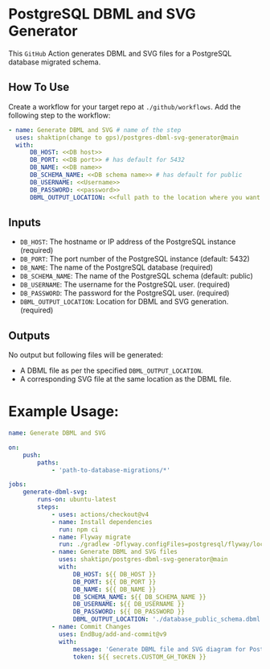 # PostgreSQL DBML and SVG Generator

This `GitHub` Action generates DBML and SVG files for a PostgreSQL database migrated schema.

## How To Use

Create a workflow for your target repo at `./github/workflows`.
Add the following step to the workflow:

```yaml
- name: Generate DBML and SVG # name of the step
  uses: shaktipn(change to gps)/postgres-dbml-svg-generator@main
  with:
      DB_HOST: <<DB host>>
      DB_PORT: <<DB port>> # has default for 5432
      DB_NAME: <<DB name>>
      DB_SCHEMA_NAME: <<DB schema name>> # has default for public
      DB_USERNAME: <<Username>>
      DB_PASSWORD: <<password>>
      DBML_OUTPUT_LOCATION: <<full path to the location where you want to save the dbml and svg file>>
```

## Inputs

-   `DB_HOST`: The hostname or IP address of the PostgreSQL instance (required)
-   `DB_PORT`: The port number of the PostgreSQL instance (default: 5432)
-   `DB_NAME`: The name of the PostgreSQL database (required)
-   `DB_SCHEMA_NAME`: The name of the PostgreSQL schema (default: public)
-   `DB_USERNAME`: The username for the PostgreSQL user. (required)
-   `DB_PASSWORD`: The password for the PostgreSQL user. (required)
-   `DBML_OUTPUT_LOCATION`: Location for DBML and SVG generation. (required)

## Outputs

No output but following files will be generated:

-   A DBML file as per the specified `DBML_OUTPUT_LOCATION`.
-   A corresponding SVG file at the same location as the DBML file.

# Example Usage:

```yaml
name: Generate DBML and SVG

on:
    push:
        paths:
            - 'path-to-database-migrations/*'

jobs:
    generate-dbml-svg:
        runs-on: ubuntu-latest
        steps:
            - uses: actions/checkout@v4
            - name: Install dependencies
              run: npm ci
            - name: Flyway migrate
              run: ./gradlew -Dflyway.configFiles=postgresql/flyway/local.conf flywayMigrate -i
            - name: Generate DBML and SVG files
              uses: shaktipn/postgres-dbml-svg-generator@main
              with:
                  DB_HOST: ${{ DB_HOST }}
                  DB_PORT: ${{ DB_PORT }}
                  DB_NAME: ${{ DB_NAME }}
                  DB_SCHEMA_NAME: ${{ DB_SCHEMA_NAME }}
                  DB_USERNAME: ${{ DB_USERNAME }}
                  DB_PASSWORD: ${{ DB_PASSWORD }}
                  DBML_OUTPUT_LOCATION: './database_public_schema.dbml'
            - name: Commit Changes
              uses: EndBug/add-and-commit@v9
              with:
                  message: 'Generate DBML file and SVG diagram for Postgres DB migrations'
                  token: ${{ secrets.CUSTOM_GH_TOKEN }}
```
